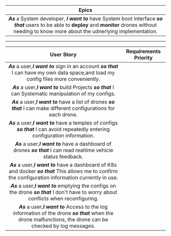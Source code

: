 | Epics |
|:----------:|
|***As*** a System developer, ***I want to*** have System boot interface ***so that*** users to be able to **deploy** and **monitor** drones without needing to know more about the udnerlying implementation.|  
---
| User Story | Requirements Priority |
|:----------:|:---------------------:|
|***As*** a user,***I want to*** sign in an account ***so that*** I can have my own data space,and load my config files more conveniently.|    |
|***As*** a user,***I want to*** build Projects ***so that*** I can Systematic manipulation of my configs.|    |
|***As*** a user,***I want to*** have a list of drones ***so that*** I can make different configurations for each drone.|    |
|***As*** a user,***I want to*** have a temples of configs ***so that*** I can avoid repeatedly entering configuration information.|    |
|***As*** a user,***I want to*** have a dashboard of drones ***so that*** I can read realtime vehicle status feedback.|    |
|***As*** a user,***I want to*** have a dashboard of K8s and docker ***so that*** This allows me to confirm the configuration information currently in use.|    |
|***As*** a user,***I want to*** emptying the configs on the drone ***so that*** I don't have to worry about conflicts when reconfiguring.|    |
|***As*** a user,***I want to*** Access to the log information of the drone ***so that*** when the drone malfunctions, the drone can be checked by log messages.|    |
